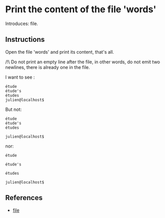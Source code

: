 # Print the content of the file 'words'

Introduces: file.

## Instructions
Open the file 'words' and print its content, that's all.

/!\ Do not print an empty line after the file, in other words, do not
emit two newlines, there is already one in the file.

I want to see :
```
étude
étude's
études
julien@localhost$
```

But not:
```
étude
étude's
études

julien@localhost$
```

nor:
```
étude

étude's

études

julien@localhost$
```
## References
 - [file](https://docs.python.org/3.3/tutorial/inputoutput.html#reading-and-writing-files)
